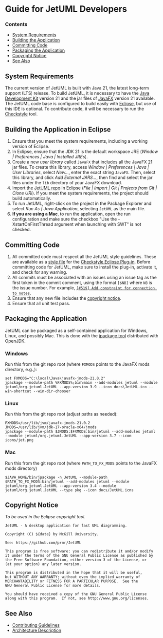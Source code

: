 # Guide for JetUML Developers

### Contents

* [System Requirements](#system-requirements)
* [Building the Application](#building-the-application-in-eclipse)
* [Committing Code](#committing-code)
* [Packaging the Application](#packaging-the-application)
* [Copyright Notice](#copyright-notice)
* [See Also](#see-also)

## System Requirements

The current version of JetUML is built with Java 21, the latest long-term support (LTS) release. To build JetUML, it is necessary to have the [Java Development Kit](https://www.oracle.com/java/technologies/downloads/) version 21 and the jar files of [JavaFX](https://jdk.java.net/javafx21/) version 21 available. The JetUML code base is configured to build easily with [Eclipse](https://eclipseide.org/), but use of this IDE is optional. To contribute code, it will be necessary to run the [Checkstyle](https://checkstyle.org/) tool.

## Building the Application in Eclipse

1. Ensure that you meet the system requirements, including a working version of Eclipse.
2. In Eclipse, ensure that the JDK 21 is the default workspace JRE (_Window | Preferences | Java | Installed JREs_).
3. Create a new _user library_ called `JavaFX` that includes all the JavaFX 21 jar files. To create this library, access _Window | Preferences | Java | User Libraries_, select _New..._, enter the exact string `JavaFX`. Then, select this library, and click _Add External JARS..._, then find and select the jar files under the `lib` directory of your JavaFX download.
4. Import the [JetUML repo](https://github.com/prmr/JetUML.git) in Eclipse (_File | Import | Git | Projects from Git | Clone URI_). If you meet the system requirements, the project should build automatically.
5. To run JetUML, right-click on the project in the Package Explorer and select _Run As | Java Application_, selecting `JetUML` as the main file.
6. **If you are using a Mac**, to run the application, open the run configuration and make sure the checkbox "Use the -XstartOnFirstThread argument when launching with SWT" is not checked.

## Committing Code

1. All committed code must respect all the JetUML style guidelines. These are available as a [style file](../style/Style.xml) for the [Checkstyle Eclipse Plug-in](https://marketplace.eclipse.org/content/checkstyle-plug). Before committing code for JetUML, make sure to install the plug-in, activate it, and check for any warning.
2. All commits must be associated with an issues using an issue tag as the first token in the commit comment, using the format `[$NB]` where `NB` is the issue number. For example, [`[#519] Add constraint for connection to notes`](https://github.com/prmr/JetUML/commit/6af09b1289153cb5fd0aa5b0683da77bca2e5e58).
3. Ensure that any new file includes the [copyright notice](#copyright-notice).
3. Ensure that all unit test pass.

## Packaging the Application

JetUML can be packaged as a self-contained application for Windows, Linux, and possibly Mac. This is done with the [jpackage tool](https://docs.oracle.com/en/java/javase/14/docs/specs/man/jpackage.html) distributed with OpenJDK. 

### Windows

Run this from the git repo root (where `FXMODS` points to the JavaFX mods directory, e.g.,):

```
set FXMODS="C:\local\Java\javafx-jmods-21.0.2"
jpackage --module-path %FXMODS%;bin\main --add-modules jetuml --module jetuml/org.jetuml.JetUML --app-version 3.9 --icon docs\JetUML.ico --win-shortcut --win-dir-chooser
```

### Linux

Run this from the git repo root (adjust paths as needed):

``` 
FXMODS=/usr/lib/jvm/javafx-jmods-21.0.2
JMODS=/usr/lib/jvm/jdk-17-oracle-x64/jmods
jpackage --module-path $JMODS:$FXMODS:bin/jetuml --add-modules jetuml --module jetuml/org.jetuml.JetUML --app-version 3.7 --icon icons/jet.png 
```

### Mac

Run this from the git repo root (where `PATH_TO_FX_MODS` points to the JavaFX mods directory)

```
$JAVA_HOME/bin/jpackage -n JetUML --module-path $PATH_TO_FX_MODS:bin/jetuml --add-modules jetuml --module jetuml/org.jetuml.JetUML --app-version 3.4 --module jetuml/org.jetuml.JetUML --type pkg --icon docs/JetUML.icns
```

## Copyright Notice

*To be used in the Eclipse copyright tool.*

```
JetUML - A desktop application for fast UML diagramming.

Copyright (C) ${date} by McGill University.
    
See: https://github.com/prmr/JetUML

This program is free software: you can redistribute it and/or modify
it under the terms of the GNU General Public License as published by
the Free Software Foundation, either version 3 of the License, or
(at your option) any later version.

This program is distributed in the hope that it will be useful,
but WITHOUT ANY WARRANTY; without even the implied warranty of
MERCHANTABILITY or FITNESS FOR A PARTICULAR PURPOSE.  See the
GNU General Public License for more details.

You should have received a copy of the GNU General Public License
along with this program.  If not, see http://www.gnu.org/licenses.
```

## See Also

* [Contributing Guidelines](docs/CONTRIBUTING)
* [Architecture Description](/docs/architecture)
